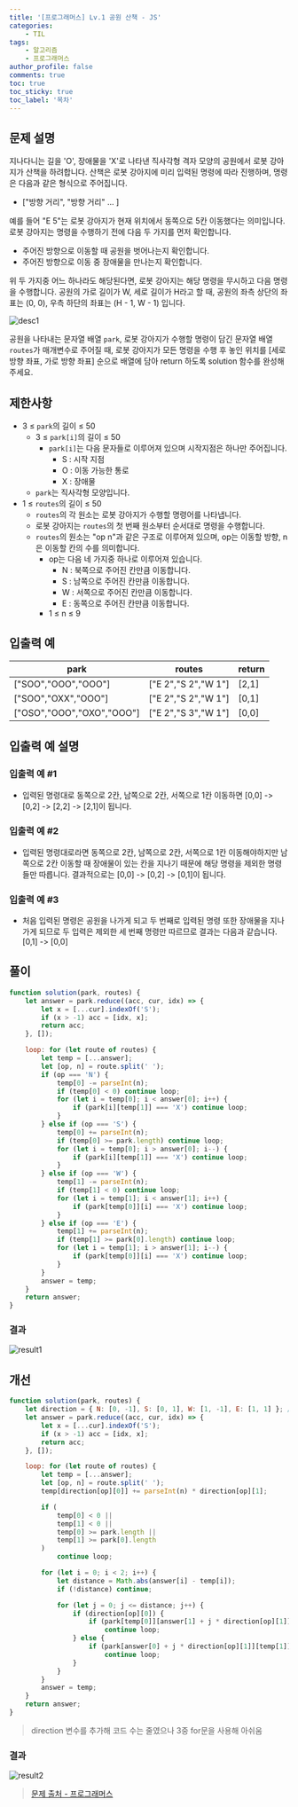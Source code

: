 ```yaml
---
title: '[프로그래머스] Lv.1 공원 산책 - JS'
categories:
    - TIL
tags:
    - 알고리즘
    - 프로그래머스
author_profile: false
comments: true
toc: true
toc_sticky: true
toc_label: '목차'
---
```


## 문제 설명

지나다니는 길을 'O', 장애물을 'X'로 나타낸 직사각형 격자 모양의 공원에서 로봇 강아지가 산책을 하려합니다. 산책은 로봇 강아지에 미리 입력된 명령에 따라 진행하며, 명령은 다음과 같은 형식으로 주어집니다.

-   ["방향 거리", "방향 거리" … ]

예를 들어 "E 5"는 로봇 강아지가 현재 위치에서 동쪽으로 5칸 이동했다는 의미입니다. 로봇 강아지는 명령을 수행하기 전에 다음 두 가지를 먼저 확인합니다.

-   주어진 방향으로 이동할 때 공원을 벗어나는지 확인합니다.
-   주어진 방향으로 이동 중 장애물을 만나는지 확인합니다.

위 두 가지중 어느 하나라도 해당된다면, 로봇 강아지는 해당 명령을 무시하고 다음 명령을 수행합니다.
공원의 가로 길이가 W, 세로 길이가 H라고 할 때, 공원의 좌측 상단의 좌표는 (0, 0), 우측 하단의 좌표는 (H - 1, W - 1) 입니다.

![desc1](/assets/images/2023/09/24/algorithm-76-desc1.png)

공원을 나타내는 문자열 배열 `park`, 로봇 강아지가 수행할 명령이 담긴 문자열 배열 `routes`가 매개변수로 주어질 때, 로봇 강아지가 모든 명령을 수행 후 놓인 위치를 [세로 방향 좌표, 가로 방향 좌표] 순으로 배열에 담아 return 하도록 solution 함수를 완성해주세요.

## 제한사항

-   3 ≤ `park`의 길이 ≤ 50
    -   3 ≤ `park[i]`의 길이 ≤ 50
        -   `park[i]`는 다음 문자들로 이루어져 있으며 시작지점은 하나만 주어집니다.
            -   S : 시작 지점
            -   O : 이동 가능한 통로
            -   X : 장애물
    -   `park`는 직사각형 모양입니다.
-   1 ≤ `routes`의 길이 ≤ 50
    -   `routes`의 각 원소는 로봇 강아지가 수행할 명령어를 나타냅니다.
    -   로봇 강아지는 `routes`의 첫 번째 원소부터 순서대로 명령을 수행합니다.
    -   `routes`의 원소는 "op n"과 같은 구조로 이루어져 있으며, op는 이동할 방향, n은 이동할 칸의 수를 의미합니다.
        -   op는 다음 네 가지중 하나로 이루어져 있습니다.
            -   N : 북쪽으로 주어진 칸만큼 이동합니다.
            -   S : 남쪽으로 주어진 칸만큼 이동합니다.
            -   W : 서쪽으로 주어진 칸만큼 이동합니다.
            -   E : 동쪽으로 주어진 칸만큼 이동합니다.
        -   1 ≤ n ≤ 9

## 입출력 예

| park                      | routes              | return |
| ------------------------- | ------------------- | ------ |
| ["SOO","OOO","OOO"]       | ["E 2","S 2","W 1"] | [2,1]  |
| ["SOO","OXX","OOO"]       | ["E 2","S 2","W 1"] | [0,1]  |
| ["OSO","OOO","OXO","OOO"] | ["E 2","S 3","W 1"] | [0,0]  |

## 입출력 예 설명

### 입출력 예 #1

-   입력된 명령대로 동쪽으로 2칸, 남쪽으로 2칸, 서쪽으로 1칸 이동하면 [0,0] -> [0,2] -> [2,2] -> [2,1]이 됩니다.

### 입출력 예 #2

-   입력된 명령대로라면 동쪽으로 2칸, 남쪽으로 2칸, 서쪽으로 1칸 이동해야하지만 남쪽으로 2칸 이동할 때 장애물이 있는 칸을 지나기 때문에 해당 명령을 제외한 명령들만 따릅니다. 결과적으로는 [0,0] -> [0,2] -> [0,1]이 됩니다.

### 입출력 예 #3

-   처음 입력된 명령은 공원을 나가게 되고 두 번째로 입력된 명령 또한 장애물을 지나가게 되므로 두 입력은 제외한 세 번째 명령만 따르므로 결과는 다음과 같습니다. [0,1] -> [0,0]

## 풀이

```javascript
function solution(park, routes) {
    let answer = park.reduce((acc, cur, idx) => {
        let x = [...cur].indexOf('S');
        if (x > -1) acc = [idx, x];
        return acc;
    }, []);

    loop: for (let route of routes) {
        let temp = [...answer];
        let [op, n] = route.split(' ');
        if (op === 'N') {
            temp[0] -= parseInt(n);
            if (temp[0] < 0) continue loop;
            for (let i = temp[0]; i < answer[0]; i++) {
                if (park[i][temp[1]] === 'X') continue loop;
            }
        } else if (op === 'S') {
            temp[0] += parseInt(n);
            if (temp[0] >= park.length) continue loop;
            for (let i = temp[0]; i > answer[0]; i--) {
                if (park[i][temp[1]] === 'X') continue loop;
            }
        } else if (op === 'W') {
            temp[1] -= parseInt(n);
            if (temp[1] < 0) continue loop;
            for (let i = temp[1]; i < answer[1]; i++) {
                if (park[temp[0]][i] === 'X') continue loop;
            }
        } else if (op === 'E') {
            temp[1] += parseInt(n);
            if (temp[1] >= park[0].length) continue loop;
            for (let i = temp[1]; i > answer[1]; i--) {
                if (park[temp[0]][i] === 'X') continue loop;
            }
        }
        answer = temp;
    }
    return answer;
}
```

### 결과

![result1](/assets/images/2023/09/24/algorithm-76-result1.png)

## 개선

```javascript
function solution(park, routes) {
    let direction = { N: [0, -1], S: [0, 1], W: [1, -1], E: [1, 1] }; // [xy, +-]
    let answer = park.reduce((acc, cur, idx) => {
        let x = [...cur].indexOf('S');
        if (x > -1) acc = [idx, x];
        return acc;
    }, []);

    loop: for (let route of routes) {
        let temp = [...answer];
        let [op, n] = route.split(' ');
        temp[direction[op][0]] += parseInt(n) * direction[op][1];

        if (
            temp[0] < 0 ||
            temp[1] < 0 ||
            temp[0] >= park.length ||
            temp[1] >= park[0].length
        )
            continue loop;

        for (let i = 0; i < 2; i++) {
            let distance = Math.abs(answer[i] - temp[i]);
            if (!distance) continue;

            for (let j = 0; j <= distance; j++) {
                if (direction[op][0]) {
                    if (park[temp[0]][answer[1] + j * direction[op][1]] === 'X')
                        continue loop;
                } else {
                    if (park[answer[0] + j * direction[op][1]][temp[1]] === 'X')
                        continue loop;
                }
            }
        }
        answer = temp;
    }
    return answer;
}
```

> direction 변수를 추가해 코드 수는 줄였으나 3중 for문을 사용해 아쉬움

### 결과

![result2](/assets/images/2023/09/24/algorithm-76-result2.png)

> [문제 출처 - 프로그래머스](https://school.programmers.co.kr/learn/courses/30/lessons/172928)
